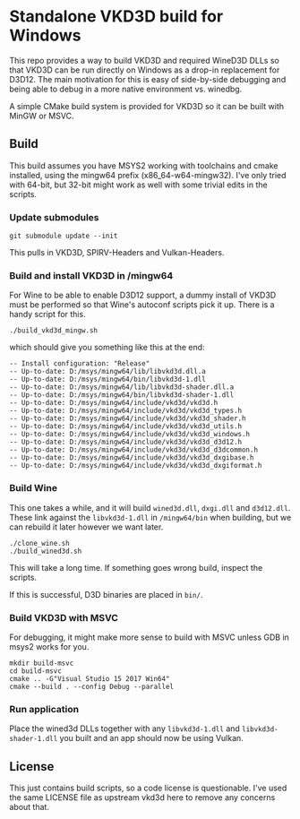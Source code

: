 # Standalone VKD3D build for Windows

This repo provides a way to build VKD3D and required WineD3D DLLs
so that VKD3D can be run directly on Windows as a drop-in replacement for D3D12.
The main motivation for this is easy of side-by-side debugging and being able to debug
in a more native environment vs. winedbg.

A simple CMake build system is provided for VKD3D so it can be built with MinGW or MSVC.

## Build

This build assumes you have MSYS2 working with toolchains and cmake installed,
using the mingw64 prefix (x86_64-w64-mingw32).
I've only tried with 64-bit, but 32-bit might work as well with some trivial edits in the scripts.

### Update submodules

```
git submodule update --init
```

This pulls in VKD3D, SPIRV-Headers and Vulkan-Headers.

### Build and install VKD3D in /mingw64

For Wine to be able to enable D3D12 support, a dummy install of VKD3D must be performed
 so that Wine's autoconf scripts pick it up. There is a handy script for this.

```
./build_vkd3d_mingw.sh
```

which should give you something like this at the end:

```
-- Install configuration: "Release"
-- Up-to-date: D:/msys/mingw64/lib/libvkd3d.dll.a
-- Up-to-date: D:/msys/mingw64/bin/libvkd3d-1.dll
-- Up-to-date: D:/msys/mingw64/lib/libvkd3d-shader.dll.a
-- Up-to-date: D:/msys/mingw64/bin/libvkd3d-shader-1.dll
-- Up-to-date: D:/msys/mingw64/include/vkd3d/vkd3d.h
-- Up-to-date: D:/msys/mingw64/include/vkd3d/vkd3d_types.h
-- Up-to-date: D:/msys/mingw64/include/vkd3d/vkd3d_shader.h
-- Up-to-date: D:/msys/mingw64/include/vkd3d/vkd3d_utils.h
-- Up-to-date: D:/msys/mingw64/include/vkd3d/vkd3d_windows.h
-- Up-to-date: D:/msys/mingw64/include/vkd3d/vkd3d_d3d12.h
-- Up-to-date: D:/msys/mingw64/include/vkd3d/vkd3d_d3dcommon.h
-- Up-to-date: D:/msys/mingw64/include/vkd3d/vkd3d_dxgibase.h
-- Up-to-date: D:/msys/mingw64/include/vkd3d/vkd3d_dxgiformat.h
```

### Build Wine

This one takes a while, and it will build `wined3d.dll`, `dxgi.dll` and `d3d12.dll`.
These link against the `libvkd3d-1.dll` in `/mingw64/bin` when building,
but we can rebuild it later however we want later.

```
./clone_wine.sh
./build_wined3d.sh
```

This will take a long time. If something goes wrong build, inspect the scripts.

If this is successful, D3D binaries are placed in `bin/`.

### Build VKD3D with MSVC

For debugging, it might make more sense to build with MSVC unless GDB in msys2 works for you.

```
mkdir build-msvc
cd build-msvc
cmake .. -G"Visual Studio 15 2017 Win64"
cmake --build . --config Debug --parallel
```

### Run application

Place the wined3d DLLs together with any `libvkd3d-1.dll` and `libvkd3d-shader-1.dll` you built and an app
should now be using Vulkan.

## License

This just contains build scripts, so a code license is questionable. I've used the same LICENSE file as upstream vkd3d here
to remove any concerns about that.

